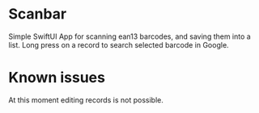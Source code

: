 # Scanbar
Simple SwiftUI App for scanning ean13 barcodes, and saving them into a list. Long press on a record to search selected barcode in Google. 

# Known issues
At this moment editing records is not possible. 
